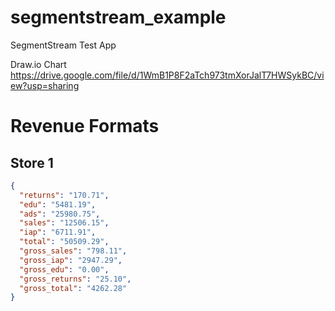 # segmentstream_example
SegmentStream Test App

Draw.io Chart
https://drive.google.com/file/d/1WmB1P8F2aTch973tmXorJalT7HWSykBC/view?usp=sharing


# Revenue Formats
## Store 1




```json
{
  "returns": "170.71",
  "edu": "5481.19",
  "ads": "25980.75",
  "sales": "12506.15",
  "iap": "6711.91",
  "total": "50509.29",
  "gross_sales": "798.11",
  "gross_iap": "2947.29",
  "gross_edu": "0.00",
  "gross_returns": "25.10",
  "gross_total": "4262.28"
}
```